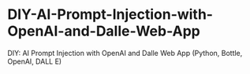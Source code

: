 # DIY-AI-Prompt-Injection-with-OpenAI-and-Dalle-Web-App
DIY: AI Prompt Injection with OpenAI and Dalle Web App (Python, Bottle, OpenAI, DALL E)
